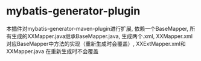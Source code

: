 # mybatis-generator-plugin

本插件对mybatis-generator-maven-plugin进行扩展, 依赖一个BaseMapper, 所有生成的XXMapper.java继承BaseMapper.java, 生成两个.xml, XXMapper.xml对应BaseMapper中方法的实现（重新生成时会覆盖）, XXExtMapper.xml和XXMapper.java 在重新生成时不会覆盖
